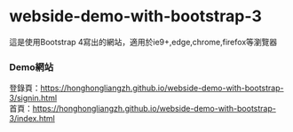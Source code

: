 # webside-demo-with-bootstrap-3

這是使用Bootstrap 4寫出的網站，適用於ie9+,edge,chrome,firefox等瀏覽器

### Demo網站 ###
登錄頁：https://honghongliangzh.github.io/webside-demo-with-bootstrap-3/signin.html  
首頁：https://honghongliangzh.github.io/webside-demo-with-bootstrap-3/index.html
